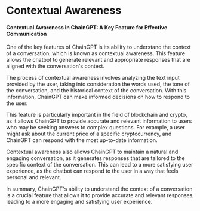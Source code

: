 # Contextual Awareness

#### Contextual Awareness in ChainGPT: A Key Feature for Effective Communication

One of the key features of ChainGPT is its ability to understand the context of a conversation, which is known as contextual awareness. This feature allows the chatbot to generate relevant and appropriate responses that are aligned with the conversation's context.

The process of contextual awareness involves analyzing the text input provided by the user, taking into consideration the words used, the tone of the conversation, and the historical context of the conversation. With this information, ChainGPT can make informed decisions on how to respond to the user.

This feature is particularly important in the field of blockchain and crypto, as it allows ChainGPT to provide accurate and relevant information to users who may be seeking answers to complex questions. For example, a user might ask about the current price of a specific cryptocurrency, and ChainGPT can respond with the most up-to-date information.

Contextual awareness also allows ChainGPT to maintain a natural and engaging conversation, as it generates responses that are tailored to the specific context of the conversation. This can lead to a more satisfying user experience, as the chatbot can respond to the user in a way that feels personal and relevant.

In summary, ChainGPT's ability to understand the context of a conversation is a crucial feature that allows it to provide accurate and relevant responses, leading to a more engaging and satisfying user experience.
